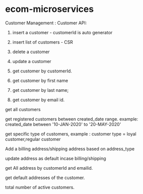 # ecom-microservices

Customer Management :
Customer API:


1. insert a customer - customerId is auto generator

2. insert list of customers - CSR


3. delete a customer


4. update a customer


5. get customer by customerId.


6. get customer by first name


7. get customer by last name;


8. get customer by email id.


get all customers


get registered customers between created_date range. example: created_date between '10-JAN-2020' to '20-MAY-2020'


get specific type of customers, example :  customer type = loyal customer,regular customer


Add a billing address/shipping address based on address_type


update address as default incase billing/shipping


get All address by customerId and emailid.


get default addresses of the customer.


total number of active customers.
